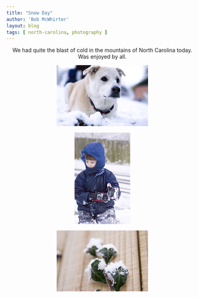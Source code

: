```yaml
---
title: "Snow Day"
author: 'Bob McWhirter'
layout: blog
tags: [ north-carolina, photography ]
---
```

<p align="center">We had quite the blast of cold in the mountains of North Carolina today.  Was enjoyed by all.</p>
<p align="center">
  <a href="http://www.flickr.com/photos/openxource_bob/352314020">
    <img src="/blog/assets/352314020_8ca501e919_m.jpg"/>
  </a>
</p>
<p align="center">
  <a href="http://www.flickr.com/photos/openxource_bob/352318318">
    <img src="/blog/assets/352318318_20af689f97_m.jpg"/>
  </a>
</p>
<p align="center">
  <a href="http://www.flickr.com/photos/openxource_bob/352281035/">
    <img src="/blog/assets/352281035_372cd47bd2_m.jpg"/>
  </a>
</p>
